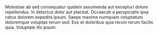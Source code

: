 Molestiae ab sed consequatur quidem assumenda aut excepturi dolore repellendus. In delectus dolor aut placeat. Occaecati a perspiciatis ipsa natus dolorem expedita ipsum. Saepe maxime numquam voluptatum doloremque voluptas rerum sed. Eos et doloribus quia rerum rerum facilis quia. Voluptate illo ipsum.